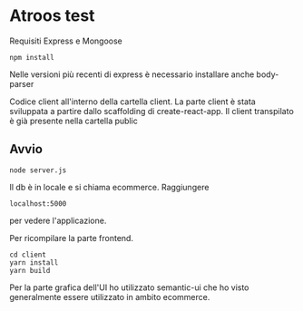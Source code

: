 # Atroos test

Requisiti Express e Mongoose

    npm install

Nelle versioni più recenti di express è necessario installare anche body-parser

Codice client all'interno della cartella client. La parte client è stata sviluppata a partire dallo scaffolding di create-react-app. 
Il client transpilato è già presente nella cartella public

## Avvio 

    node server.js

Il db è in locale e si chiama ecommerce. Raggiungere 

    localhost:5000

per vedere l'applicazione.

Per ricompilare la parte frontend. 

    cd client
    yarn install
    yarn build

Per la parte grafica dell'UI ho utilizzato semantic-ui che ho visto generalmente essere utilizzato in ambito ecommerce.